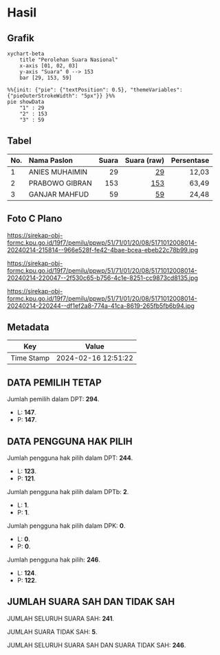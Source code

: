 # Hasil

## Grafik

```mermaid
xychart-beta
    title "Perolehan Suara Nasional"
    x-axis [01, 02, 03]
    y-axis "Suara" 0 --> 153
    bar [29, 153, 59]
```

```mermaid
%%{init: {"pie": {"textPosition": 0.5}, "themeVariables": {"pieOuterStrokeWidth": "5px"}} }%%
pie showData
    "1" : 29
    "2" : 153
    "3" : 59
```

## Tabel

| No. | Nama Paslon    | Suara | Suara (raw) | Persentase |
|:--- |:-------------- | -----:| -----------:| ----------:|
| 1   | ANIES MUHAIMIN | 29    | [29][p-1]   | 12,03      |
| 2   | PRABOWO GIBRAN | 153   | [153][p-2]  | 63,49      |
| 3   | GANJAR MAHFUD  | 59    | [59][p-3]   | 24,48      |


[p-1]: https://github.com/gigit-pemilu/pemilu-2024/blob/main/pilpres/hitung-suara/sub/51-bali/sub/71-kota-denpasar/sub/01-denpasar-selatan/sub/2008-pemogan/sub/014-tps/sub/paslon-1.txt
[p-2]: https://github.com/gigit-pemilu/pemilu-2024/blob/main/pilpres/hitung-suara/sub/51-bali/sub/71-kota-denpasar/sub/01-denpasar-selatan/sub/2008-pemogan/sub/014-tps/sub/paslon-2.txt
[p-3]: https://github.com/gigit-pemilu/pemilu-2024/blob/main/pilpres/hitung-suara/sub/51-bali/sub/71-kota-denpasar/sub/01-denpasar-selatan/sub/2008-pemogan/sub/014-tps/sub/paslon-3.txt

## Foto C Plano

https://sirekap-obj-formc.kpu.go.id/19f7/pemilu/ppwp/51/71/01/20/08/5171012008014-20240214-215814--966e528f-fe42-4bae-bcea-ebeb22c78b99.jpg

https://sirekap-obj-formc.kpu.go.id/19f7/pemilu/ppwp/51/71/01/20/08/5171012008014-20240214-220047--2f530c65-b756-4c1e-8251-cc9873cd8135.jpg

https://sirekap-obj-formc.kpu.go.id/19f7/pemilu/ppwp/51/71/01/20/08/5171012008014-20240214-220244--df1ef2a8-774a-41ca-8619-265fb5fb6b94.jpg


## Metadata

| Key        | Value               |
| ---------- | ------------------- |
| Time Stamp | 2024-02-16 12:51:22 |


## DATA PEMILIH TETAP

Jumlah pemilih dalam DPT: **294**.
 * L: **147**.
 * P: **147**.

## DATA PENGGUNA HAK PILIH

Jumlah pengguna hak pilih dalam DPT: **244**.
 * L: **123**.
 * P: **121**.

Jumlah pengguna hak pilih dalam DPTb: **2**.
 * L: **1**.
 * P: **1**.

Jumlah pengguna hak pilih dalam DPK: **0**.
 * L: **0**.
 * P: **0**.

Jumlah pengguna hak pilih: **246**.
 * L: **124**.
 * P: **122**.

## JUMLAH SUARA SAH DAN TIDAK SAH

JUMLAH SELURUH SUARA SAH: **241**.

JUMLAH SUARA TIDAK SAH: **5**.

JUMLAH SELURUH SUARA SAH DAN SUARA TIDAK SAH: **246**.


